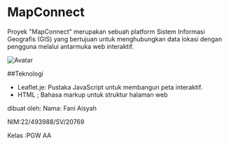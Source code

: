 # MapConnect
Proyek "MapConnect" merupakan sebuah platform Sistem Informasi Geografis (GIS) yang bertujuan untuk menghubungkan data lokasi dengan pengguna melalui antarmuka web interaktif.

![Avatar](image/MapGIS.png)

##Teknologi 
- Leaflet.je: Pustaka JavaScript untuk membangun peta interaktif.
- HTML ; Bahasa markup untuk struktur halaman web

dibuat oleh:
Nama: Fani Aisyah

NIM:22/493988/SV/20769

Kelas :PGW AA


